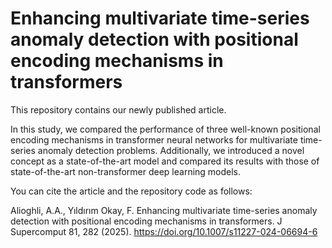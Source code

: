 # Enhancing multivariate time-series anomaly detection with positional encoding mechanisms in transformers

This repository contains our newly published article.

In this study, we compared the performance of three well-known positional encoding mechanisms in transformer neural networks for multivariate time-series anomaly detection problems. Additionally, we introduced a novel concept as a state-of-the-art model and compared its results with those of state-of-the-art non-transformer deep learning models.

You can cite the article and the repository code as follows:

Alioghli, A.A., Yıldırım Okay, F. Enhancing multivariate time-series anomaly detection with positional encoding mechanisms in transformers. J Supercomput 81, 282 (2025). https://doi.org/10.1007/s11227-024-06694-6


